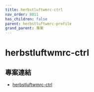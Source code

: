 ```yaml
---
title: herbstluftwmrc-ctrl
nav_order: 8011
has_children: false
parent: herbstluftwmrc-profile
grand_parent: 專案
---
```


# herbstluftwmrc-ctrl


## 專案連結

* [herbstluftwmrc-ctrl](https://github.com/samwhelp/note-about-herbstluftwm/tree/gh-pages/_demo/project/herbstluftwmrc-profile/herbstluftwmrc-ctrl)
